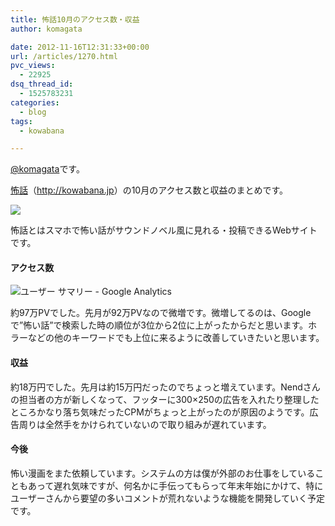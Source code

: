 ```yaml
---
title: 怖話10月のアクセス数・収益
author: komagata

date: 2012-11-16T12:31:33+00:00
url: /articles/1270.html
pvc_views:
  - 22925
dsq_thread_id:
  - 1525783231
categories:
  - blog
tags:
  - kowabana

---
```

[@komagata][1]です。

<a href="http://kowabana.jp" title="怖話" target="_blank">怖話</a>（<a href="http://kowabana.jp" title="怖話" target="_blank">http://kowabana.jp</a>）の10月のアクセス数と収益のまとめです。

<p class="center">
  <a href="http://kowabana.jp"><img src="http://p.nanapi.jp/r/20120228/20120228194536_4f4cb050d3cc9.jpg" /></a>
</p>

怖話とはスマホで怖い話がサウンドノベル風に見れる・投稿できるWebサイトです。

#### アクセス数

<p class="center">
  <img src="https://lh5.googleusercontent.com/-Suj6lkdiByY/UKYu-ilYhNI/AAAAAAAACgc/MXJGPBWO7p8/s400/Screen%2520Shot%25202012-11-16%2520at%25209.17.10%2520PM.png" alt="ユーザー サマリー - Google Analytics" />
</p>

約97万PVでした。先月が92万PVなので微増です。微増してるのは、Googleで&#8221;怖い話&#8221;で検索した時の順位が3位から2位に上がったからだと思います。ホラーなどの他のキーワードでも上位に来るように改善していきたいと思います。

#### 収益

約18万円でした。先月は約15万円だったのでちょっと増えています。Nendさんの担当者の方が新しくなって、フッターに300&#215;250の広告を入れたり整理したところかなり落ち気味だったCPMがちょっと上がったのが原因のようです。広告周りは全然手をかけられていないので取り組みが遅れています。

#### 今後

怖い漫画をまた依頼しています。システムの方は僕が外部のお仕事をしていることもあって遅れ気味ですが、何名かに手伝ってもらって年末年始にかけて、特にユーザーさんから要望の多いコメントが荒れないような機能を開発していく予定です。

 [1]: http://twitter.com/komagata